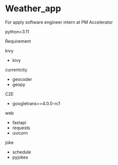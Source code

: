 # Weather_app
For apply software engineer intern at PM Accelerator

python=3.11

Requirement

kivy
- kivy

currentcity
- geocoder
- geopy

C2E
- googletrans==4.0.0-rc1

web 
- fastapi
- requests
- uvicorn

joke
- schedule
- pyjokes